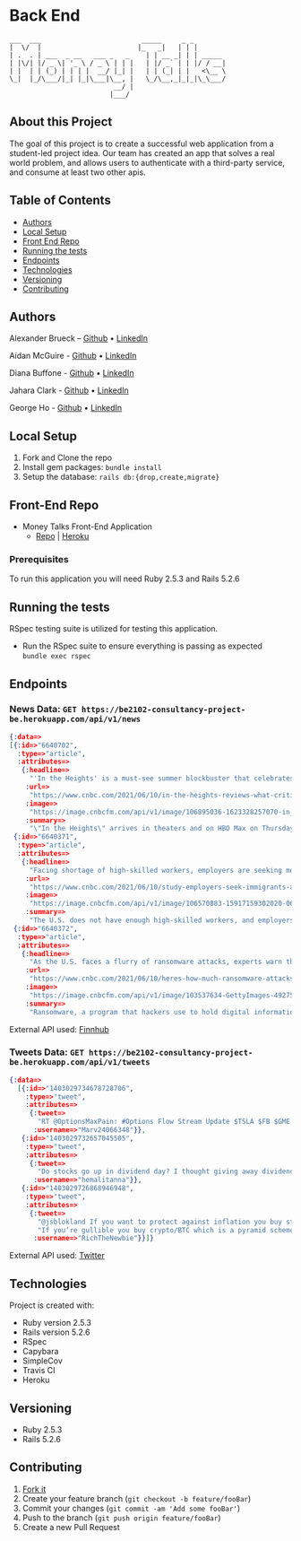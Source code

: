 # Back End
    ___  ___                         _____     _ _        
    |  \/  |                        |_   _|   | | |       
    | .  . | ___  _ __   ___ _   _    | | __ _| | | _____
    | |\/| |/ _ \| '_ \ / _ \ | | |   | |/ _` | | |/ / __|
    | |  | | (_) | | | |  __/ |_| |   | | (_| | |   <\__ \
    \_|  |_/\___/|_| |_|\___|\__, |   \_/\__,_|_|_|\_\___/
                              __/ |                       
                             |___/                        

## About this Project
The goal of this project is to create a successful web application from a student-led project idea. Our team has created an app that solves a real world problem, and allows users to authenticate with a third-party service, and consume at least two other apis.

## Table of Contents

  - [Authors](#authors)
  - [Local Setup](#local-setup)
  - [Front End Repo](#front-end-repo)
  - [Running the tests](#running-the-tests)
  - [Endpoints](#endpoints)
  - [Technologies](#technologies)
  - [Versioning](#versioning)
  - [Contributing](#contributing)

## Authors
Alexander Brueck – [Github](https://github.com/brueck1988) • [LinkedIn](https://www.linkedin.com/in/brueck1988/)

Aidan McGuire - [Github](https://github.com/A-McGuire) • [LinkedIn](https://www.linkedin.com/in/aidanmcguire)

Diana Buffone - [Github](https://github.com/Diana20920) • [LinkedIn](https://www.linkedin.com/in/dianabuffone/)

Jahara Clark - [Github](https://github.com/jaharaclark/) • [LinkedIn](https://www.linkedin.com/in/jaharaclark/)

George Ho - [Github](https://github.com/georgehwho) • [LinkedIn](https://www.linkedin.com/in/georgehwho/)

## Local Setup
1. Fork and Clone the repo
2. Install gem packages: `bundle install`
3. Setup the database: `rails db:{drop,create,migrate}`

## Front-End Repo
- Money Talks Front-End Application
  - [Repo](https://github.com/Consultancy-Project/frontend) | [Heroku](https://be2102-consultancy-project.herokuapp.com/)

### Prerequisites
To run this application you will need Ruby 2.5.3 and Rails 5.2.6

## Running the tests
RSpec testing suite is utilized for testing this application.
- Run the RSpec suite to ensure everything is passing as expected  
`bundle exec rspec`

## Endpoints
### News Data: `GET https://be2102-consultancy-project-be.herokuapp.com/api/v1/news`

```json
{:data=>
[{:id=>"6640702",
  :type=>"article",
  :attributes=>
   {:headline=>
     "'In the Heights' is a must-see summer blockbuster that celebrates love, life and community, critics say",
    :url=>
     "https://www.cnbc.com/2021/06/10/in-the-heights-reviews-what-critics-are-saying.html",
    :image=>
     "https://image.cnbcfm.com/api/v1/image/106895036-1623328257070-in_the_heights_Cropped.jpg?v=1623328337",
    :summary=>
     "\"In the Heights\" arrives in theaters and on HBO Max on Thursday. Here's what critics are saying about the musical adaptation."}},
 {:id=>"6640371",
  :type=>"article",
  :attributes=>
   {:headline=>
     "Facing shortage of high-skilled workers, employers are seeking more immigrant talent, study finds",
    :url=>
     "https://www.cnbc.com/2021/06/10/study-employers-seek-immigrants-amid-shortage-of-high-skilled-workers.html",
    :image=>
     "https://image.cnbcfm.com/api/v1/image/106570883-15917159302020-06-08t160011z_2004595697_rc245h9a1vjc_rtrmadp_0_health-coronavirus-usa-new-york.jpeg?v=1623277608",
    :summary=>
     "The U.S. does not have enough high-skilled workers, and employers are seeking immigrant talent to help meet demand, according to a new report."}},
 {:id=>"6640372",
  :type=>"article",
  :attributes=>
   {:headline=>
     "As the U.S. faces a flurry of ransomware attacks, experts warn the peak is likely still to come",
    :url=>
     "https://www.cnbc.com/2021/06/10/heres-how-much-ransomware-attacks-are-costing-the-american-economy.html",
    :image=>
     "https://image.cnbcfm.com/api/v1/image/103537634-GettyImages-492752888.jpg?v=1532564143",
    :summary=>
     "Ransomware, a program that hackers use to hold digital information hostage, has become the top choice of malware for criminals."}}]}
```
External API used: [Finnhub](https://finnhub.io/docs/api/introduction)

### Tweets Data: `GET https://be2102-consultancy-project-be.herokuapp.com/api/v1/tweets`
```json
{:data=>
  [{:id=>"1403029734678728706",
    :type=>"tweet",
    :attributes=>
     {:tweet=>
       "RT @OptionsMaxPain: #Options Flow Stream Update $TSLA $FB $GME $MRNA $AMC $IWM $SPX #OptionsTrading #OptionsFlow #optionstrade #optiontradi…",
      :username=>"Marv24066348"}},
   {:id=>"1403029732657045505",
    :type=>"tweet",
    :attributes=>
     {:tweet=>
       "Do stocks go up in dividend day? I thought giving away dividends in essence reduces the company-wide profits and hence drops in stock price. But seeing $MSFT rise today, I guess I stand corrected.",
      :username=>"hemalitanna"}},
   {:id=>"1403029726868946948",
    :type=>"tweet",
    :attributes=>
     {:tweet=>
       "@jsblokland If you want to protect against inflation you buy stocks or gold.\n" +
       "If you’re gullible you buy crypto/BTC which is a pyramid scheme hence all the replies you’ll get trying to get you to buy it.",
      :username=>"RichTheNewbie"}}]}
```
External API used: [Twitter](https://developer.twitter.com/en/docs/twitter-api)

## Technologies
Project is created with:
* Ruby version 2.5.3
* Rails version 5.2.6
* RSpec
* Capybara
* SimpleCov
* Travis CI
* Heroku


## Versioning
- Ruby 2.5.3
- Rails 5.2.6

## Contributing
1. [Fork it](<https://github.com/Consultancy-Project/consultancy-backend/fork>)
2. Create your feature branch (`git checkout -b feature/fooBar`)
3. Commit your changes (`git commit -am 'Add some fooBar'`)
4. Push to the branch (`git push origin feature/fooBar`)
5. Create a new Pull Request
